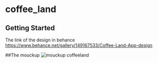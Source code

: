 # coffee_land

## Getting Started

The link of the design in behance 
https://www.behance.net/gallery/149167533/Coffee-Land-App-design


##The mouckup 
![mouckup coffeeland](https://user-images.githubusercontent.com/72358981/210159336-ac5f3535-a54f-4d66-a996-a77c280b50be.png)

